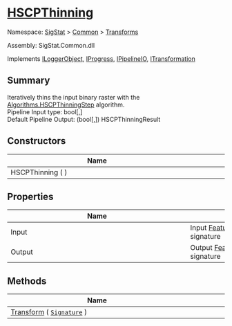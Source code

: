 # [HSCPThinning](./HSCPThinning.md)

Namespace: [SigStat]() > [Common](./../README.md) > [Transforms](./README.md)

Assembly: SigStat.Common.dll

Implements [ILoggerObject](./../ILoggerObject.md), [IProgress](./../Helpers/IProgress.md), [IPipelineIO](./../Pipeline/IPipelineIO.md), [ITransformation](./../ITransformation.md)

## Summary
Iteratively thins the input binary raster with the [Algorithms.HSCPThinningStep](https://github.com/hargitomi97/sigstat/blob/master/docs/md/SigStat/Common/Algorithms/HSCPThinningStep.md) algorithm.  <br>Pipeline Input type: bool[,]<br>Default Pipeline Output: (bool[,]) HSCPThinningResult

## Constructors

| Name | Summary | 
| --- | --- | 
| HSCPThinning (  )<div style="width: 400px">| <div style="width: 400px">| <br>


## Properties

| Name | Summary | 
| --- | --- | 
| Input<div style="width: 400px">| Input [FeatureDescriptor](https://github.com/hargitomi97/sigstat/blob/master/docs/md/SigStat/Common/FeatureDescriptor.md) for the binary image of the signature<div style="width: 400px">| <br>
| Output<div style="width: 400px">| Output [FeatureDescriptor](https://github.com/hargitomi97/sigstat/blob/master/docs/md/SigStat/Common/FeatureDescriptor.md) for the binary image of the signature<div style="width: 400px">| <br>


## Methods

| Name | Summary | 
| --- | --- | 
| [Transform](./Methods/HSCPThinning-100663662.md) ( [`Signature`](./../Signature.md) )<div style="width: 400px">| <div style="width: 400px">| <br>



